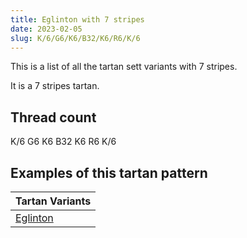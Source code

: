 ```yaml
---
title: Eglinton with 7 stripes
date: 2023-02-05
slug: K/6/G6/K6/B32/K6/R6/K/6
---
```

This is a list of all the tartan sett variants with 7 stripes.

It is a 7 stripes tartan.


## Thread count
K/6 G6 K6 B32 K6 R6 K/6

## Examples of this tartan pattern

| Tartan Variants |
|---------------|
| [Eglinton](/variants/k/6/g6/k6/b32/k6/r6/k/6-b5480b0-g008000-k000000-rc00000)||
